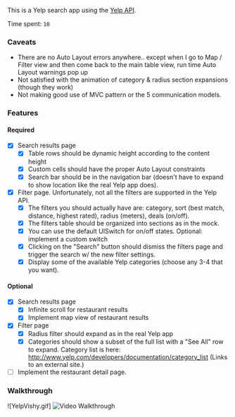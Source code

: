 This is a Yelp search app using the [Yelp API](http://developer.rottentomatoes.com/docs/read/JSON).

Time spent: `10`

### Caveats
- There are no Auto Layout errors anywhere.. except when I go to Map / Filter view and then come back to the main table view, run time Auto Layout warnings pop up
- Not satisfied with the animation of category & radius section expansions (though they work)
- Not making good use of MVC pattern or the 5 communication models.

### Features

#### Required

- [X] Search results page
   - [X] Table rows should be dynamic height according to the content height
   - [X] Custom cells should have the proper Auto Layout constraints
   - [X] Search bar should be in the navigation bar (doesn't have to expand to show location like the real Yelp app does).
- [X] Filter page. Unfortunately, not all the filters are supported in the Yelp API.
   - [X] The filters you should actually have are: category, sort (best match, distance, highest rated), radius (meters), deals (on/off).
   - [X] The filters table should be organized into sections as in the mock.
   - [X] You can use the default UISwitch for on/off states. Optional: implement a custom switch
   - [X] Clicking on the "Search" button should dismiss the filters page and trigger the search w/ the new filter settings.
   - [X] Display some of the available Yelp categories (choose any 3-4 that you want).

#### Optional

- [X] Search results page
   - [X] Infinite scroll for restaurant results
   - [X] Implement map view of restaurant results
- [X] Filter page
   - [X] Radius filter should expand as in the real Yelp app
   - [X] Categories should show a subset of the full list with a "See All" row to expand. Category list is here: http://www.yelp.com/developers/documentation/category_list (Links to an external site.)
- [ ] Implement the restaurant detail page.

### Walkthrough

![YelpVishy.gif]
![Video Walkthrough](YelpVishy.gif)


